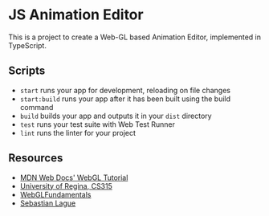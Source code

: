 # JS Animation Editor

This is a project to create a Web-GL based Animation Editor, implemented in TypeScript.

## Scripts

- `start` runs your app for development, reloading on file changes
- `start:build` runs your app after it has been built using the build command
- `build` builds your app and outputs it in your `dist` directory
- `test` runs your test suite with Web Test Runner
- `lint` runs the linter for your project

## Resources

- [MDN Web Docs' WebGL Tutorial](https://developer.mozilla.org/en-US/docs/Web/API/WebGL_API/Tutorial)
- [University of Regina, CS315](https://www.cs.uregina.ca/Links/class-info/315/WebGL/Lab3/)
- [WebGLFundamentals](https://webglfundamentals.org/webgl/lessons/webgl-resizing-the-canvas.html)
- [Sebastian Lague](https://www.youtube.com/channel/UCmtyQOKKmrMVaKuRXz02jbQ)
